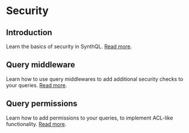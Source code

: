# Security

## Introduction

Learn the basics of security in SynthQL. [Read more](./security/introduction).

## Query middleware

Learn how to use query middlewares to add additional security checks to your queries. [Read more](./security/query-middleware).

## Query permissions

Learn how to add permissions to your queries, to implement ACL-like functionality. [Read more](./security/query-permissions).
